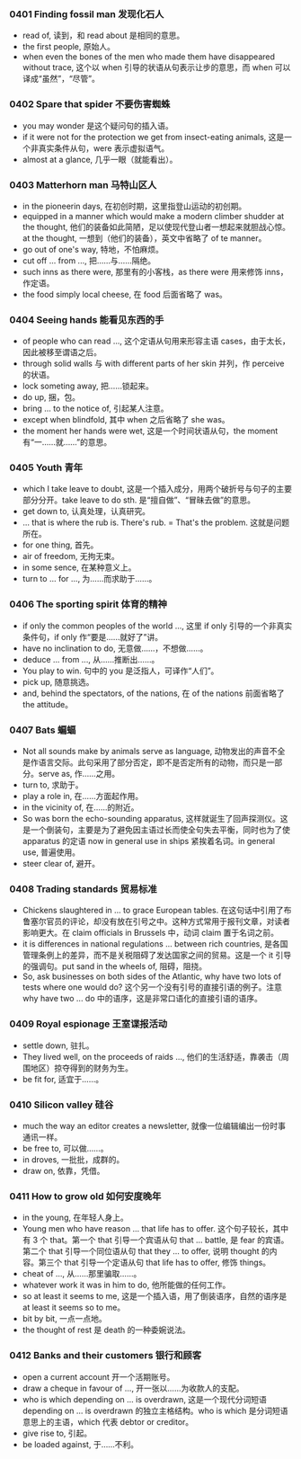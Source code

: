 ### 0401 Finding fossil man 发现化石人
* read of, 读到，和 read about 是相同的意思。
* the first people, 原始人。
* when even the bones of the men who made them have disappeared without trace, 这个以 when 引导的状语从句表示让步的意思，而 when 可以译成“虽然”，“尽管”。

### 0402 Spare that spider 不要伤害蜘蛛
* you may wonder 是这个疑问句的插入语。
* if it were not for the protection we get from insect-eating animals, 这是一个非真实条件从句，were 表示虚拟语气。
* almost at a glance, 几乎一眼（就能看出）。

### 0403 Matterhorn man 马特山区人
* in the pioneerin days, 在初创时期，这里指登山运动的初创期。
* equipped in a manner which would make a modern climber shudder at the thought, 他们的装备如此简陋，足以使现代登山者一想起来就胆战心惊。at the thought, 一想到（他们的装备），英文中省略了 of te manner。
* go out of one's way, 特地，不怕麻烦。
* cut off ... from ..., 把……与……隔绝。
* such inns as there were, 那里有的小客栈，as there were 用来修饰 inns，作定语。
* the food simply local cheese, 在 food 后面省略了 was。

### 0404 Seeing hands 能看见东西的手
* of people who can read ..., 这个定语从句用来形容主语 cases，由于太长，因此被移至谓语之后。
* through solid walls 与 with different parts of her skin 并列，作 perceive 的状语。
* lock someting away, 把……锁起来。
* do up, 捆，包。
* bring ... to the notice of, 引起某人注意。
* except when blindfold, 其中 when 之后省略了 she was。
* the moment her hands were wet, 这是一个时间状语从句，the moment 有“一……就……”的意思。

### 0405 Youth 青年
* which I take leave to doubt, 这是一个插入成分，用两个破折号与句子的主要部分分开。take leave to do sth. 是“擅自做”、“冒昧去做”的意思。
* get down to, 认真处理，认真研究。
* ... that is where the rub is. There's rub. = That's the problem. 这就是问题所在。
* for one thing, 首先。
* air of freedom, 无拘无束。
* in some sence, 在某种意义上。
* turn to ... for ..., 为……而求助于……。

### 0406 The sporting spirit 体育的精神
* if only the common peoples of the world ..., 这里 if only 引导的一个非真实条件句，if only 作“要是……就好了”讲。
* have no inclination to do, 无意做……，不想做……。
* deduce ... from ..., 从……推断出……。
* You play to win. 句中的 you 是泛指人，可译作“人们”。
* pick up, 随意挑选。
* and, behind the spectators, of the nations, 在 of the nations 前面省略了 the attitude。

### 0407 Bats 蝙蝠
* Not all sounds make by animals serve as language, 动物发出的声音不全是作语言交际。此句采用了部分否定，即不是否定所有的动物，而只是一部分。serve as, 作……之用。
* turn to, 求助于。
* play a role in, 在……方面起作用。
* in the vicinity of, 在……的附近。
* So was born the echo-sounding apparatus, 这样就诞生了回声探测仪。这是一个倒装句，主要是为了避免因主语过长而使全句失去平衡，同时也为了使 apparatus 的定语 now in general use in ships 紧挨着名词。in general use, 普遍使用。
* steer clear of, 避开。

### 0408 Trading standards 贸易标准
* Chickens slaughtered in ... to grace European tables. 在这句话中引用了布鲁塞尔官员的评论，却没有放在引号之中。这种方式常用于报刊文章，对读者影响更大。在 claim officials in Brussels 中，动词 claim 置于名词之前。
* it is differences in national regulations ... between rich countries, 是各国管理条例上的差异，而不是关税阻碍了发达国家之间的贸易。这是一个 it 引导的强调句。put sand in the wheels of, 阻碍，阻挠。
* So, ask businesses on both sides of the Atlantic, why have two lots of tests where one would do? 这个另一个没有引号的直接引语的例子。注意 why have two ... do 中的语序，这是非常口语化的直接引语的语序。

### 0409 Royal espionage 王室谍报活动
* settle down, 驻扎。
* They lived well, on the proceeds of raids ..., 他们的生活舒适，靠袭击（周围地区）掠夺得到的财务为生。
* be fit for, 适宜于……。

### 0410 Silicon valley 硅谷
* much the way an editor creates a newsletter, 就像一位编辑编出一份时事通讯一样。
* be free to, 可以做……。
* in droves, 一批批，成群的。
* draw on, 依靠，凭借。

### 0411 How to grow old 如何安度晚年
* in the young, 在年轻人身上。
* Young men who have reason ... that life has to offer. 这个句子较长，其中有 3 个 that。第一个 that 引导一个宾语从句 that ... battle, 是 fear 的宾语。第二个 that 引导一个同位语从句 that they ... to offer, 说明 thought 的内容。第三个 that 引导一个定语从句 that life has to offer, 修饰 things。
* cheat of ..., 从……那里骗取……。
* whatever work it was in him to do, 他所能做的任何工作。
* so at least it seems to me, 这是一个插入语，用了倒装语序，自然的语序是 at least it seems so to me。
* bit by bit, 一点一点地。
* the thought of rest 是 death 的一种委婉说法。

### 0412 Banks and their customers 银行和顾客
* open a current account 开一个活期账号。
* draw a cheque in favour of ..., 开一张以……为收款人的支配。
* who is which depending on ... is overdrawn, 这是一个现代分词短语 depending on ... is overdrawn 的独立主格结构。who is which 是分词短语意思上的主语，which 代表 debtor or creditor。
* give rise to, 引起。
* be loaded against, 于……不利。


